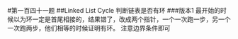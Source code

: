 #第一百四十一题
##Linked List Cycle
判断链表是否有环
###版本1
最开始的时候以为环一定是首尾相接的，结果错了，改成两个指针，一个一次跑一步，另一个一次跑两步，他们相等的时候证明有环。
注意边界条件即可